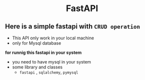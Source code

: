 <h1 align="center">FastAPI</h1>

## Here is a simple fastapi with `CRUD operation` 

- This API only work in your local machine 
- only for Mysql database

**for runnig this fastapi in your system**
 - you need to have mysql in your system
 - some library and classes
    - `fastapi` , `sqlalchemy`, `pymysql`

